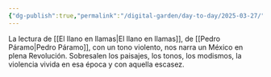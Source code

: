 ```yaml
---
{"dg-publish":true,"permalink":"/digital-garden/day-to-day/2025-03-27/"}
---
```


La lectura de [[El llano en llamas\|El llano en llamas]], de [[Pedro Páramo\|Pedro Páramo]], con un tono violento, nos narra un México en plena Revolución. Sobresalen los paisajes, los tonos, los modismos, la violencia vivida en esa época y con aquella escasez. 